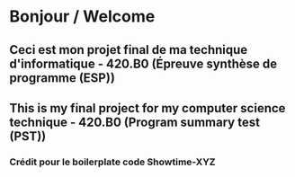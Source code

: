 # Bonjour / Welcome

## Ceci est mon projet final de ma technique d'informatique - 420.B0 (Épreuve synthèse de programme (ESP))

## This is my final project for my computer science technique - 420.B0 (Program summary test (PST))

### Crédit pour le boilerplate code Showtime-XYZ
